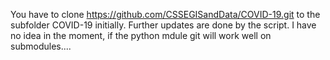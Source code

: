 You have to clone https://github.com/CSSEGISandData/COVID-19.git to the subfolder COVID-19 initially. Further updates are done by the script. 
I have no idea in the moment, if the python mdule git will work well on submodules....
